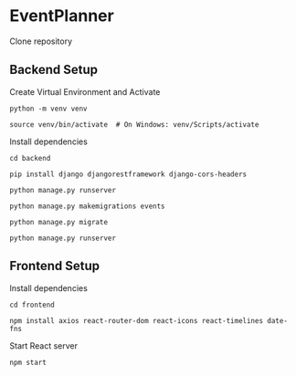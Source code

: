 # EventPlanner

Clone repository

## Backend Setup

Create Virtual Environment and Activate

```
python -m venv venv  

source venv/bin/activate  # On Windows: venv/Scripts/activate
```

Install dependencies

```
cd backend

pip install django djangorestframework django-cors-headers

python manage.py runserver

python manage.py makemigrations events

python manage.py migrate  

python manage.py runserver
```


## Frontend Setup

Install dependencies

```
cd frontend

npm install axios react-router-dom react-icons react-timelines date-fns
```


Start React server

```
npm start
```
